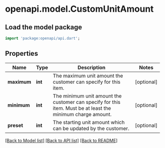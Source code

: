 # openapi.model.CustomUnitAmount

## Load the model package
```dart
import 'package:openapi/api.dart';
```

## Properties
Name | Type | Description | Notes
------------ | ------------- | ------------- | -------------
**maximum** | **int** | The maximum unit amount the customer can specify for this item. | [optional] 
**minimum** | **int** | The minimum unit amount the customer can specify for this item. Must be at least the minimum charge amount. | [optional] 
**preset** | **int** | The starting unit amount which can be updated by the customer. | [optional] 

[[Back to Model list]](../README.md#documentation-for-models) [[Back to API list]](../README.md#documentation-for-api-endpoints) [[Back to README]](../README.md)


